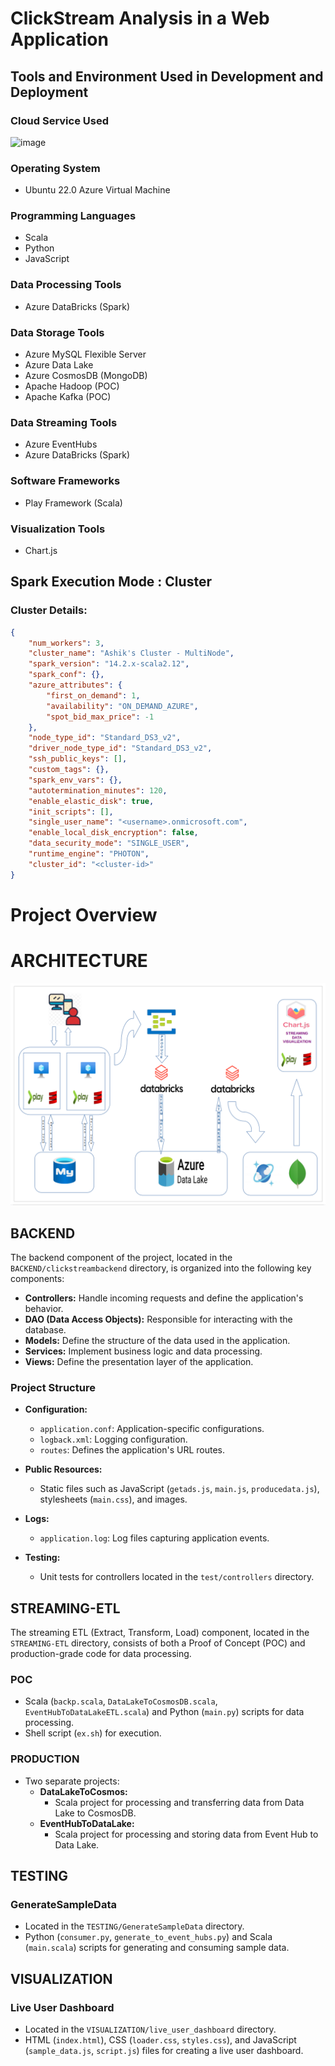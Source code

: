 # ClickStream Analysis in a Web Application

## Tools and Environment Used in Development and Deployment
### Cloud Service Used
![image](https://github.com/AshikJenly/ClickStream-Analysis-in-a-Web-Application/assets/116492348/cd629f7b-37c9-4465-84af-d0d4e31f1e2a)

### Operating System
- Ubuntu 22.0 Azure Virtual Machine

### Programming Languages
- Scala
- Python
- JavaScript

### Data Processing Tools
- Azure DataBricks (Spark)

### Data Storage Tools
- Azure MySQL Flexible Server
- Azure Data Lake
- Azure CosmosDB (MongoDB)
- Apache Hadoop (POC)
- Apache Kafka (POC)

### Data Streaming Tools
- Azure EventHubs
- Azure DataBricks (Spark)

### Software Frameworks
- Play Framework (Scala)

### Visualization Tools
- Chart.js

## Spark Execution Mode : Cluster 
### Cluster Details:
```json
{
    "num_workers": 3,
    "cluster_name": "Ashik's Cluster - MultiNode",
    "spark_version": "14.2.x-scala2.12",
    "spark_conf": {},
    "azure_attributes": {
        "first_on_demand": 1,
        "availability": "ON_DEMAND_AZURE",
        "spot_bid_max_price": -1
    },
    "node_type_id": "Standard_DS3_v2",
    "driver_node_type_id": "Standard_DS3_v2",
    "ssh_public_keys": [],
    "custom_tags": {},
    "spark_env_vars": {},
    "autotermination_minutes": 120,
    "enable_elastic_disk": true,
    "init_scripts": [],
    "single_user_name": "<username>.onmicrosoft.com",
    "enable_local_disk_encryption": false,
    "data_security_mode": "SINGLE_USER",
    "runtime_engine": "PHOTON",
    "cluster_id": "<cluster-id>"
}
```
# Project Overview

# ARCHITECTURE

![alt text](.resources/image.png)

## BACKEND

The backend component of the project, located in the `BACKEND/clickstreambackend` directory, is organized into the following key components:

- **Controllers:** Handle incoming requests and define the application's behavior.
- **DAO (Data Access Objects):** Responsible for interacting with the database.
- **Models:** Define the structure of the data used in the application.
- **Services:** Implement business logic and data processing.
- **Views:** Define the presentation layer of the application.

### Project Structure
- **Configuration:**
  - `application.conf`: Application-specific configurations.
  - `logback.xml`: Logging configuration.
  - `routes`: Defines the application's URL routes.

- **Public Resources:**
  - Static files such as JavaScript (`getads.js`, `main.js`, `producedata.js`), stylesheets (`main.css`), and images.

- **Logs:**
  - `application.log`: Log files capturing application events.

- **Testing:**
  - Unit tests for controllers located in the `test/controllers` directory.

## STREAMING-ETL

The streaming ETL (Extract, Transform, Load) component, located in the `STREAMING-ETL` directory, consists of both a Proof of Concept (POC) and production-grade code for data processing.

### POC
- Scala (`backp.scala`, `DataLakeToCosmosDB.scala`, `EventHubToDataLakeETL.scala`) and Python (`main.py`) scripts for data processing.
- Shell script (`ex.sh`) for execution.

### PRODUCTION
- Two separate projects:
  - **DataLakeToCosmos:**
    - Scala project for processing and transferring data from Data Lake to CosmosDB.
  - **EventHubToDataLake:**
    - Scala project for processing and storing data from Event Hub to Data Lake.

## TESTING

### GenerateSampleData
- Located in the `TESTING/GenerateSampleData` directory.
- Python (`consumer.py`, `generate_to_event_hubs.py`) and Scala (`main.scala`) scripts for generating and consuming sample data.

## VISUALIZATION

### Live User Dashboard
- Located in the `VISUALIZATION/live_user_dashboard` directory.
- HTML (`index.html`), CSS (`loader.css`, `styles.css`), and JavaScript (`sample_data.js`, `script.js`) files for creating a live user dashboard.

